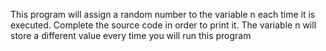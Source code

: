 This program will assign a random number to the variable n each time it is executed. Complete the source code in order to print it. The variable n will store a different value every time you will run this program
